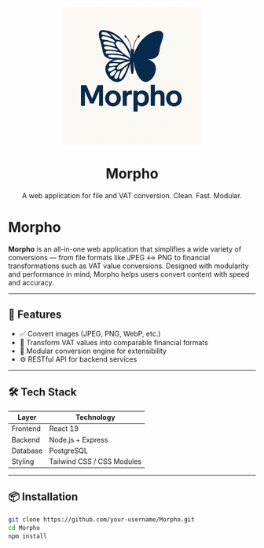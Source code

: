 <p align="center">
  <img src="morpho-client/public/morpho-logo.png" alt="Morpho Logo" width="280"/>
</p>

<h1 align="center">Morpho</h1>

<p align="center">
  A web application for file and VAT conversion. Clean. Fast. Modular.
</p>

# Morpho

**Morpho** is an all-in-one web application that simplifies a wide variety of conversions — from file formats like JPEG ↔ PNG to financial transformations such as VAT value conversions. Designed with modularity and performance in mind, Morpho helps users convert content with speed and accuracy.

---

## 🚀 Features

- ✅ Convert images (JPEG, PNG, WebP, etc.)
- 💼 Transform VAT values into comparable financial formats
- 🧰 Modular conversion engine for extensibility
- ⚙️ RESTful API for backend services

---

## 🛠 Tech Stack

| Layer    | Technology                 |
| -------- | -------------------------- |
| Frontend | React 19                   |
| Backend  | Node.js + Express          |
| Database | PostgreSQL                 |
| Styling  | Tailwind CSS / CSS Modules |

---

## 📦 Installation

```bash
git clone https://github.com/your-username/Morpho.git
cd Morpho
npm install
```
